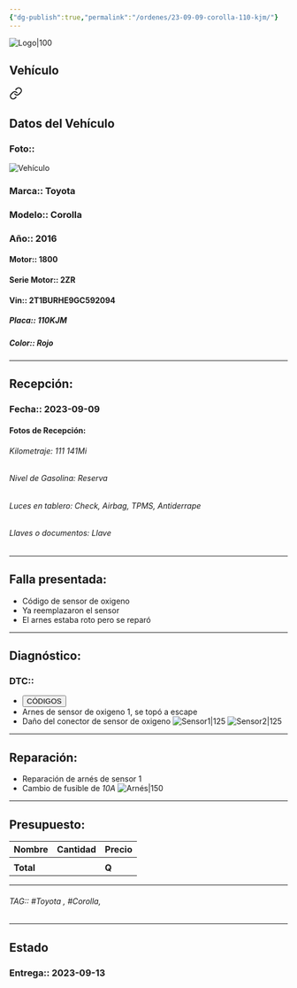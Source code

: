 ```yaml
---
{"dg-publish":true,"permalink":"/ordenes/23-09-09-corolla-110-kjm/"}
---
```


![Logo|100](http://drive.google.com/uc?export=view&id=137fl3TIZ0-PU8b-Pt0bsjclwHub_u78G)

## Vehículo

<div class="transclusion internal-embed is-loaded"><a class="markdown-embed-link" href="/vehiculos/toyota/corolla-110-kjm/#datos-del-vehiculo" aria-label="Open link"><svg xmlns="http://www.w3.org/2000/svg" width="24" height="24" viewBox="0 0 24 24" fill="none" stroke="currentColor" stroke-width="2" stroke-linecap="round" stroke-linejoin="round" class="svg-icon lucide-link"><path d="M10 13a5 5 0 0 0 7.54.54l3-3a5 5 0 0 0-7.07-7.07l-1.72 1.71"></path><path d="M14 11a5 5 0 0 0-7.54-.54l-3 3a5 5 0 0 0 7.07 7.07l1.71-1.71"></path></svg></a><div class="markdown-embed">



## Datos del Vehículo 
### Foto:: 
![Vehículo](http://drive.google.com/uc?export=view&id=1PzVZkY9orftSY_7-fFRb3nQfEJnZ_JID)

### Marca:: Toyota
### Modelo:: Corolla
### Año:: 2016
#### Motor:: 1800
#### Serie Motor:: 2ZR
#### Vin:: 2T1BURHE9GC592094
##### Placa:: 110KJM
##### Color:: Rojo
---


</div></div>


## Recepción:
### Fecha:: 2023-09-09
#### Fotos de Recepción:

###### Kilometraje: 111 141Mi
###### Nivel de Gasolina: Reserva
###### Luces en tablero: Check, Airbag, TPMS, Antiderrape
###### Llaves o documentos: Llave

---

## Falla presentada:
- Código de sensor de oxigeno 
- Ya reemplazaron el sensor 
- El arnes estaba roto pero se reparó 


---

## Diagnóstico:
### DTC:: 

- <a href="http"><button class="btn success">CÓDIGOS</button></a>
- Arnes de sensor de oxigeno 1, se topó a escape
- Daño del conector de sensor de oxigeno 
	![Sensor1|125](http://drive.google.com/uc?export=view&id=1Qt0Ce1CzCB63XYAagrhV9TK1xeEZQnmb)
	![Sensor2|125](http://drive.google.com/uc?export=view&id=1QsbdtPoB4JRbRhyY-y_Y7_uVAOMY63c_)

---
## Reparación:
- Reparación de arnés de sensor 1
- Cambio de fusible de *10A*
	![Arnés|150](http://drive.google.com/uc?export=view&id=1QqQ-2FOSlnc5wsLSidKcGMgdNUE8tdww)

---

## Presupuesto:

| Nombre | Cantidad | Precio |
| ------ | -------- | ------ |
|        |          |        |
| **Total**       |        |    **Q**    |

---

###### TAG:: #Toyota , #Corolla, #

---

## Estado

### Entrega:: 2023-09-13